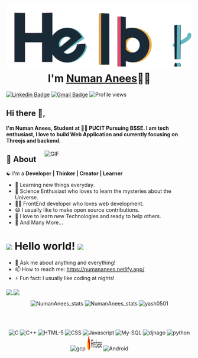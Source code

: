 <!-- <img src="https://github.com/NumanAnees/NumanAnees/blob/master/hello.gif" alt = "hello" width="40px" height="40px"> -->
<h1 align="center"> <img src="https://github.com/dheerajkotwani/dheerajkotwani/blob/master/hello.gif" alt="hello-gif"> <br >I'm <a href="https://www.linkedin.com/in/numananees/">Numan Anees</a>👨‍💻</h1>
<!-- # Numan Anees 👨‍💻 -->

[![Linkedin Badge](https://img.shields.io/badge/NumanAnees-30302f?style=flat&logo=linkedin)](https://www.linkedin.com/in/numananees/)
[![Gmail Badge](https://img.shields.io/badge/numananees44@gmail.com-30302f?style=flat&logo=Gmail&logoColor=white)](mailto:numananees44@gmail.com)
![Profile views](https://komarev.com/ghpvc/?username=NumanAnees&label=PROFILE+VIEWS&style=plastic&color=blue)


## Hi there 👋,           
#### I'm Numan Anees, Student at 👨‍💻 PUCIT Pursuing BSSE.  I am tech enthusiast, I love to build Web Application and currently focusing on Threejs and backend.  

<img align="right" alt="GIF" src="https://i.pinimg.com/originals/e4/26/70/e426702edf874b181aced1e2fa5c6cde.gif" width="400px" />

## 🧐 About
☯ I'm a **Developer | Thinker | Creator | Learner**
- 🌱 Learning new things everyday.
- 🚀 Science Enthusiast who loves to learn the mysteries about the Universe.
- 👨‍💻 FrontEnd developer who loves web development.
- 😄 I usually like to make open source contributions.
- 🌱 I love to learn new Technologies and ready to help others.
- 👯 And Many More...


# <img src="https://github.com/TheDudeThatCode/TheDudeThatCode/blob/master/Assets/Hi.gif" width="29px"> Hello world!&nbsp;<img src="https://github.com/TheDudeThatCode/TheDudeThatCode/blob/master/Assets/Earth.gif" width="24px"> 


- 💬 Ask me about anything and everything! 
- 📫 How to reach me: https://numananees.netlify.app/
- ⚡ Fun fact: I usually like coding at nights! 

<a href="https://NumanAnees.github.io">
  <img src="https://github-readme-stats.vercel.app/api?username=NumanAnees&theme=radical&count_private=true" align="center"/>
</a>
<a href="https://NumanAnees.github.io">
  <img src="https://github-readme-stats.vercel.app/api/top-langs/?username=NumanAnees&theme=radical&layout=compact" align="center"/>
</a>
<p align="center"> 
  <img height="180em" src="https://github-readme-stats.vercel.app/api?username=NumanAnees&show_icons=true" alt="NumanAnees_stats" /> 
  <img height="180em" src="https://github-readme-stats.vercel.app/api/top-langs/?username=NumanAnees&layout=compact" alt="NumanAnees_stats" />
  <img src="http://github-readme-streak-stats.herokuapp.com?user=NumanAnees&layout=compact" alt ="yash0501" />
</p>

<br>
<br>
<p align="center">
<img src="https://raw.githubusercontent.com/gilbarbara/logos/master/logos/c.svg" alt="C" width="40" height="40"/>
<img src="https://raw.githubusercontent.com/gilbarbara/logos/master/logos/c-plusplus.svg" alt="C++" width="40" height="40"/> 
<img src="https://raw.githubusercontent.com/gilbarbara/logos/master/logos/html-5.svg" alt="HTML-5" width="40" height="40"/>
<img src="https://raw.githubusercontent.com/gilbarbara/logos/master/logos/css-3.svg" alt="CSS" width="40" height="40"/> 
<img src="https://raw.githubusercontent.com/gilbarbara/logos/master/logos/javascript.svg" alt="Javascript" width="40" height="40"/> 
<img src="https://raw.githubusercontent.com/gilbarbara/logos/master/logos/mysql.svg" alt="My-SQL" width="40" height="40"/>
<img src="https://github.com/gilbarbara/logos/blob/master/logos/react.svg" alt="djnago" width="40" height="40"/> 
<img src="https://github.com/gilbarbara/logos/blob/master/logos/python.svg" alt="python" width="40" height="40"/> 
<img src="https://www.vectorlogo.zone/logos/google_cloud/google_cloud-icon.svg" alt="gcp" width="40" height="40"/> 
<img src="https://raw.githubusercontent.com/gilbarbara/logos/master/logos/firebase.svg" alt="Firebase" width="40" height="40"/> 
<img src="https://raw.githubusercontent.com/gilbarbara/logos/master/logos/figma.svg" alt="Android" width="40" height="40"/> 
</p>




